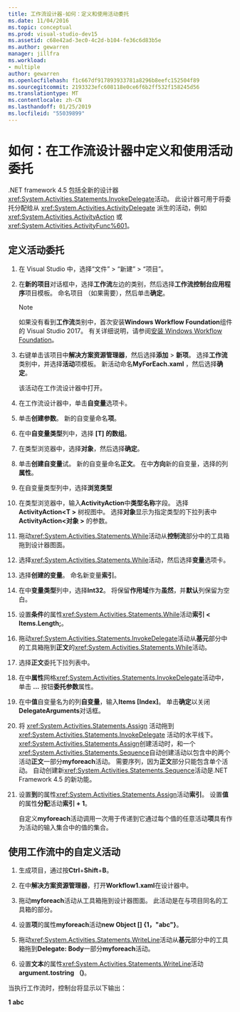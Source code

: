 ```yaml
---
title: 工作流设计器-如何：定义和使用活动委托
ms.date: 11/04/2016
ms.topic: conceptual
ms.prod: visual-studio-dev15
ms.assetid: c68e42ad-3ec0-4c2d-b104-fe36c6d83b5e
ms.author: gewarren
manager: jillfra
ms.workload:
- multiple
author: gewarren
ms.openlocfilehash: f1c667df917893933781a8296b8eefc152504f89
ms.sourcegitcommit: 2193323efc608118e0ce6f6b2ff532f158245d56
ms.translationtype: MT
ms.contentlocale: zh-CN
ms.lasthandoff: 01/25/2019
ms.locfileid: "55039899"
---
```

# <a name="how-to-define-and-consume-activity-delegates-in-the-workflow-designer"></a>如何：在工作流设计器中定义和使用活动委托

.NET framework 4.5 包括全新的设计器<xref:System.Activities.Statements.InvokeDelegate>活动。 此设计器可用于将委托分配给从 <xref:System.Activities.ActivityDelegate> 派生的活动，例如 <xref:System.Activities.ActivityAction> 或 <xref:System.Activities.ActivityFunc%601>。

## <a name="define-an-activity-delegate"></a>定义活动委托

1. 在 Visual Studio 中，选择“文件” > “新建” > “项目”。

2. 在**新的项目**对话框中，选择**工作流**左边的类别，然后选择**工作流控制台应用程序**项目模板。 命名项目 （如果需要），然后单击**确定**。

   > [!NOTE]
   > 如果没有看到**工作流**类别中，首次安装**Windows Workflow Foundation**组件的 Visual Studio 2017。 有关详细说明，请参阅[安装 Windows Workflow Foundation](developing-applications-with-the-workflow-designer.md#install-windows-workflow-foundation)。

3. 右键单击该项目中**解决方案资源管理器**，然后选择**添加** > **新项**。 选择**工作流**类别中，并选择**活动**项模板。 新活动命名**MyForEach.xaml** ，然后选择**确定**。

   该活动在工作流设计器中打开。

4. 在工作流设计器中，单击**自变量**选项卡。

5. 单击**创建参数**。 新的自变量命名**项**。

6. 在中**自变量类型**列中，选择 **[T] 的数组**。

7. 在类型浏览器中，选择**对象**，然后选择**确定**。

8. 单击**创建自变量**试。 新的自变量命名**正文**。 在中**方向**新的自变量，选择的列**属性**。

9. 在自变量类型列中，选择**浏览类型**

10. 在类型浏览器中，输入**ActivityAction**中**类型名称**字段。 选择**ActivityAction\<T >** 树视图中。 选择**对象**显示为指定类型的下拉列表中**ActivityAction\<对象 >** 的参数。

11. 拖动<xref:System.Activities.Statements.While>活动从**控制流**部分中的工具箱拖到设计器图面。

12. 选择<xref:System.Activities.Statements.While>活动，然后选择**变量**选项卡。

13. 选择**创建的变量**。 命名新变量**索引**。

14. 在中**变量类型**列中，选择**Int32**。 将保留**作用域**作为**虽然**，并**默认**列保留为空白。

15. 设置**条件**的属性<xref:System.Activities.Statements.While>活动**索引 < Items.Length;**。

16. 拖动<xref:System.Activities.Statements.InvokeDelegate>活动从**基元**部分中的工具箱拖到**正文**的<xref:System.Activities.Statements.While>活动。

17. 选择**正文**委托下拉列表中。

18. 在中**属性**网格<xref:System.Activities.Statements.InvokeDelegate>活动中，单击 **...** 按钮**委托参数**属性。

19. 在中**值**自变量名为的列**自变量**，输入**Items [Index]**。 单击**确定**以关闭**DelegateArguments**对话框。

20. 将 <xref:System.Activities.Statements.Assign> 活动拖到 <xref:System.Activities.Statements.InvokeDelegate> 活动的水平线下。 <xref:System.Activities.Statements.Assign>创建活动时，和一个<xref:System.Activities.Statements.Sequence>自动创建活动以包含中的两个活动**正文**一部分**myforeach**活动。 需要序列，因为**正文**部分只能包含单个活动。 自动创建新<xref:System.Activities.Statements.Sequence>活动是.NET Framework 4.5 的新功能。

21. 设置**到**的属性<xref:System.Activities.Statements.Assign>活动**索引**。 设置**值**的属性**分配**活动**索引 + 1**。

    自定义**myforeach**活动调用一次用于传递到它通过每个值的任意活动**项**具有作为活动的输入集合中的值的集合。

## <a name="use-the-custom-activity-in-a-workflow"></a>使用工作流中的自定义活动

1.  生成项目，通过按**Ctrl**+**Shift**+**B**。

2.  在中**解决方案资源管理器**，打开**Workflow1.xaml**在设计器中。

3.  拖动**myforeach**活动从工具箱拖到设计器图面。 此活动是在与项目同名的工具箱的部分。

4.  设置**项**的属性**myforeach**活动**new Object [] {1，"abc"}**。

5.  拖动<xref:System.Activities.Statements.WriteLine>活动从**基元**部分中的工具箱拖到**Delegate: Body**一部分**myforeach**活动。

6.  设置**文本**的属性<xref:System.Activities.Statements.WriteLine>活动**argument.tostring （)**。

当执行工作流时，控制台将显示以下输出：

**1**
**abc**